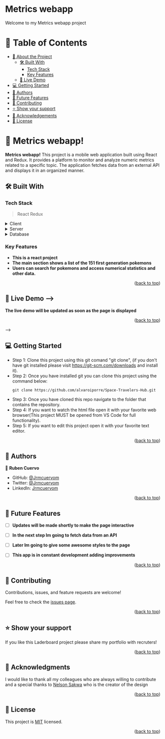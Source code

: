 # Metrics webapp 

Welcome to my Metrics webapp project

<a name="readme-top"></a>

<!-- TABLE OF CONTENTS -->

# 📗 Table of Contents

- [📖 About the Project](#about-project)
  - [🛠 Built With](#built-with)
    - [Tech Stack](#tech-stack)
    - [Key Features](#key-features)
  - [🚀 Live Demo](#live-demo)
- [💻 Getting Started](#getting-started)
- [👥 Authors](#authors)
- [🔭 Future Features](#future-features)
- [🤝 Contributing](#contributing)
- [⭐️ Show your support](#support)
- [🙏 Acknowledgements](#acknowledgements)
- [📝 License](#license)

<!-- PROJECT DESCRIPTION -->

# 📖 Metrics webapp! <a name="about-project"></a>

**Metrics webapp!** This project is a mobile web application built using React and Redux. It provides a platform to monitor and analyze numeric metrics related to a specific topic. The application fetches data from an external API and displays it in an organized manner.

## 🛠 Built With <a id="built-with"></a>

### Tech Stack <a id="tech-stack"></a>

> React
> Redux

<details>
  <summary>Client</summary>
  <ul>
    <li><a href="#">React and Redux</a></li>
  </ul>
</details>

<details>
  <summary>Server</summary>
  <ul>
    <li><a href="#">Pokeapi</a></li>
  </ul>
</details>

<details>
<summary>Database</summary>
  <ul>
    <li><a href="#">N/A</a></li>
  </ul>
</details>

### Key Features <a name="key-features"></a>

- **This is a react project**
- **The main section shows a list of the 151 first generation pokemons**
- **Users can search for pokemons and access numerical statistics and other data.**


<p align="right">(<a href="#readme-top">back to top</a>)</p>

<!-- LIVE DEMO -->

## 🚀 Live Demo <a name="live-demo"></a> -->

**The live demo will be updated as soon as the page is displayed**

<p align="right">(<a href="#readme-top">back to top</a>)</p> -->

<!-- GETTING STARTED -->

## 💻 Getting Started <a name="getting-started"></a>

- Step 1: Clone this project using this git comand "git clone", (if you don't have git installed please visit
  https://git-scm.com/downloads and install it).
- Step 2: Once you have installed git you can clone this project using the command below:
  ```
  git clone https://github.com/alvaroiporre/Space-Travelers-Hub.git
  ```
- Step 3: Once you have cloned this repo navigate to the folder that contains
  the repository.
- Step 4: If you want to watch the html file open it with your favorite web browser(This project MUST be opened from VS Code for full functionality).
- Step 5: If you want to edit this project open it with your favorite text editor.

<p align="right">(<a href="#readme-top">back to top</a>)</p>

<!-- AUTHORS -->

## 👥 Authors <a name="authors"></a>

👤 **Ruben Cuervo**

- GitHub: [@Jrmcuervom](https://github.com/Jrmcuervo)
- Twitter: [@Jrmcuervom](https://twitter.com/Jrcuervom)
- LinkedIn: [Jrmcuervom](https://www.linkedin.com/in/jrmcuervom)

<p align="right">(<a href="#readme-top">back to top</a>)</p>

<!-- FUTURE FEATURES -->

## 🔭 Future Features <a name="future-features"></a>

- [ ] **Updates will be made shortly to make the page interactive**
- [ ] **In the next step Im going to fetch data from an API**
- [ ] **Later Im going to give some awesome styles to the page**
- [ ] **This app is in constant development adding improvements**




<p align="right">(<a href="#readme-top">back to top</a>)</p>

<!-- CONTRIBUTING -->

## 🤝 Contributing <a name="contributing"></a>

Contributions, issues, and feature requests are welcome!

Feel free to check the [issues page](../../issues/).

<p align="right">(<a href="#readme-top">back to top</a>)</p>

<!-- SUPPORT -->

## ⭐️ Show your support <a name="support"></a>

If you like this Laderboard project please share my portfolio with recruters!

<p align="right">(<a href="#readme-top">back to top</a>)</p>

<!-- ACKNOWLEDGEMENTS -->

## 🙏 Acknowledgments <a name="acknowledgements"></a>

I would like to thank all my colleagues who are always willing to contribute and a special thanks to [Nelson Sakwa](https://www.behance.net/sakwadesignstudio) who is the creator of the design


<p align="right">(<a href="#readme-top">back to top</a>)</p>

<!-- FAQ (optional) -->

<!-- LICENSE -->

## 📝 License <a name="license"></a>

This project is [MIT](./LICENSE) licensed.

<p align="right">(<a href="#readme-top">back to top</a>)</p>

